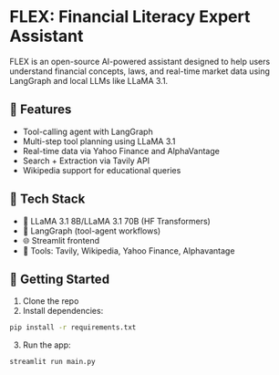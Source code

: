 # FLEX: Financial Literacy Expert Assistant

FLEX is an open-source AI-powered assistant designed to help users understand financial concepts, laws, and real-time market data using LangGraph and local LLMs like LLaMA 3.1.

## 🔧 Features

- Tool-calling agent with LangGraph
- Multi-step tool planning using LLaMA 3.1
- Real-time data via Yahoo Finance and AlphaVantage
- Search + Extraction via Tavily API
- Wikipedia support for educational queries

## 🧠 Tech Stack

- 🦙 LLaMA 3.1 8B/LLaMA 3.1 70B (HF Transformers)
- 🔄 LangGraph (tool-agent workflows)
- 🌐 Streamlit frontend
- 🧰 Tools: Tavily, Wikipedia, Yahoo Finance, Alphavantage

## 🚀 Getting Started

1. Clone the repo
2. Install dependencies:
```bash
pip install -r requirements.txt
```
3. Run the app:
```bash
streamlit run main.py
```